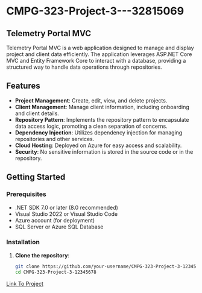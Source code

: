 # CMPG-323-Project-3---32815069
## Telemetry Portal MVC
Telemetry Portal MVC is a web application designed to manage and display project and client data efficiently. The application leverages ASP.NET Core MVC and Entity Framework Core to interact with a database, providing a structured way to handle data operations through repositories.

## Features
- **Project Management**: Create, edit, view, and delete projects.
- **Client Management**: Manage client information, including onboarding and client details.
- **Repository Pattern**: Implements the repository pattern to encapsulate data access logic, promoting a clean separation of concerns.
- **Dependency Injection**: Utilizes dependency injection for managing repositories and other services.
- **Cloud Hosting**: Deployed on Azure for easy access and scalability.
- **Security**: No sensitive information is stored in the source code or in the repository.

## Getting Started

### Prerequisites
- .NET SDK 7.0 or later (8.0 recommended)
- Visual Studio 2022 or Visual Studio Code
- Azure account (for deployment)
- SQL Server or Azure SQL Database

### Installation

1. **Clone the repository**:
   ```bash
   git clone https://github.com/your-username/CMPG-323-Project-3-12345678.git
   cd CMPG-323-Project-3-12345678
[Link To Project](telemetryportalmvc20240826165003.azurewebsites.net)

